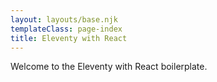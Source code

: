 ```yaml
---
layout: layouts/base.njk
templateClass: page-index
title: Eleventy with React
---
```


Welcome to the Eleventy with React boilerplate.

